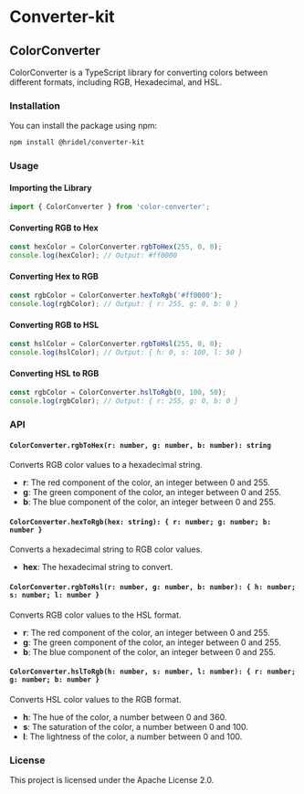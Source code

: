 # Converter-kit

## ColorConverter

ColorConverter is a TypeScript library for converting colors between different formats, including RGB, Hexadecimal, and HSL.

### Installation

You can install the package using npm:

```sh
npm install @hridel/converter-kit
```

### Usage

#### Importing the Library

```typescript
import { ColorConverter } from 'color-converter';
```

#### Converting RGB to Hex

```typescript
const hexColor = ColorConverter.rgbToHex(255, 0, 0);
console.log(hexColor); // Output: #ff0000
```

#### Converting Hex to RGB

```typescript
const rgbColor = ColorConverter.hexToRgb('#ff0000');
console.log(rgbColor); // Output: { r: 255, g: 0, b: 0 }
```

#### Converting RGB to HSL

```typescript
const hslColor = ColorConverter.rgbToHsl(255, 0, 0);
console.log(hslColor); // Output: { h: 0, s: 100, l: 50 }
```

#### Converting HSL to RGB

```typescript
const rgbColor = ColorConverter.hslToRgb(0, 100, 50);
console.log(rgbColor); // Output: { r: 255, g: 0, b: 0 }
```

### API

#### `ColorConverter.rgbToHex(r: number, g: number, b: number): string`

Converts RGB color values to a hexadecimal string.

- **r**: The red component of the color, an integer between 0 and 255.
- **g**: The green component of the color, an integer between 0 and 255.
- **b**: The blue component of the color, an integer between 0 and 255.

#### `ColorConverter.hexToRgb(hex: string): { r: number; g: number; b: number }`

Converts a hexadecimal string to RGB color values.

- **hex**: The hexadecimal string to convert.

#### `ColorConverter.rgbToHsl(r: number, g: number, b: number): { h: number; s: number; l: number }`

Converts RGB color values to the HSL format.

- **r**: The red component of the color, an integer between 0 and 255.
- **g**: The green component of the color, an integer between 0 and 255.
- **b**: The blue component of the color, an integer between 0 and 255.

#### `ColorConverter.hslToRgb(h: number, s: number, l: number): { r: number; g: number; b: number }`

Converts HSL color values to the RGB format.

- **h**: The hue of the color, a number between 0 and 360.
- **s**: The saturation of the color, a number between 0 and 100.
- **l**: The lightness of the color, a number between 0 and 100.

### License

This project is licensed under the Apache License 2.0.